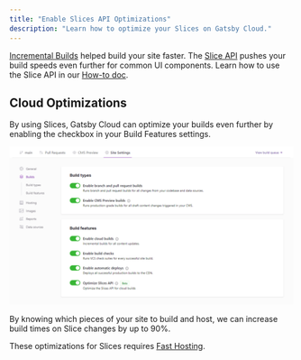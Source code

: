 ```yaml
---
title: "Enable Slices API Optimizations"
description: "Learn how to optimize your Slices on Gatsby Cloud."
---
```


[Incremental Builds](https://www.gatsbyjs.com/blog/2020-04-22-announcing-incremental-builds/) helped build your site faster. The [Slice API](/docs/reference/built-in-components/gatsby-slice) pushes your build speeds even further for common UI components. Learn how to use the Slice API in our [How-to doc](docs/docs/how-to/performance/using-slices.md).

## Cloud Optimizations

By using Slices, Gatsby Cloud can optimize your builds even further by enabling the checkbox in your Build Features settings.

![Slices API toggle in Gatsby Cloud](../../images/slices-api-optimization.png)

By knowing which pieces of your site to build and host, we can increase build times on Slice changes by up to 90%.

These optimizations for Slices requires [Fast Hosting](/docs/docs/how-to/cloud/fast-hosting).
